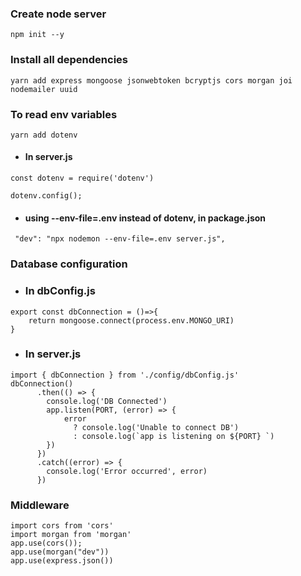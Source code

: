 ### Create node server
`
npm init --y
`

### Install all dependencies
`
yarn add express mongoose jsonwebtoken bcryptjs cors morgan joi nodemailer uuid
`
### To read env variables

```
yarn add dotenv
```
* #### In server.js

`
const dotenv = require('dotenv')
`

`
dotenv.config();
`
* #### using --env-file=.env instead of dotenv, in package.json
```
 "dev": "npx nodemon --env-file=.env server.js",
```

### Database configuration
* ### In dbConfig.js
```
export const dbConnection = ()=>{
    return mongoose.connect(process.env.MONGO_URI)
}
```
* ### In server.js
```
import { dbConnection } from './config/dbConfig.js'
dbConnection()
      .then(() => {
        console.log('DB Connected')
        app.listen(PORT, (error) => {
            error
              ? console.log('Unable to connect DB')
              : console.log(`app is listening on ${PORT} `)
        })
      })
      .catch((error) => {
        console.log('Error occurred', error)
      })

```
### Middleware 
```
import cors from 'cors'
import morgan from 'morgan'
app.use(cors());
app.use(morgan("dev"))
app.use(express.json())
```

